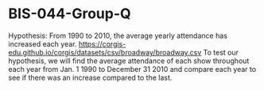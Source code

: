 # BIS-044-Group-Q
Hypothesis: From 1990 to 2010, the average yearly attendance has increased each year.
https://corgis-edu.github.io/corgis/datasets/csv/broadway/broadway.csv
To test our hypothesis, we will find the average attendance of each show throughout each year from Jan. 1 1990 to December 31 2010 and compare each year to see if there was an increase compared to the last.

